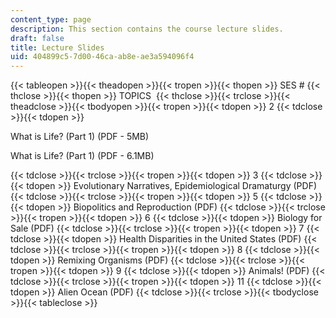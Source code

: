 ```yaml
---
content_type: page
description: This section contains the course lecture slides.
draft: false
title: Lecture Slides
uid: 404899c5-7d00-46ca-ab8e-ae3a594096f4
---
```

{{< tableopen >}}{{< theadopen >}}{{< tropen >}}{{< thopen >}}
SES #
{{< thclose >}}{{< thopen >}}
TOPICS 
{{< thclose >}}{{< trclose >}}{{< theadclose >}}{{< tbodyopen >}}{{< tropen >}}{{< tdopen >}}
2
{{< tdclose >}}{{< tdopen >}}

What is Life? (Part 1) (PDF - 5MB)

What is Life? (Part 1) (PDF - 6.1MB)

{{< tdclose >}}{{< trclose >}}{{< tropen >}}{{< tdopen >}}
3
{{< tdclose >}}{{< tdopen >}}
Evolutionary Narratives, Epidemiological Dramaturgy (PDF)
{{< tdclose >}}{{< trclose >}}{{< tropen >}}{{< tdopen >}}
5
{{< tdclose >}}{{< tdopen >}}
Biopolitics and Reproduction (PDF)
{{< tdclose >}}{{< trclose >}}{{< tropen >}}{{< tdopen >}}
6
{{< tdclose >}}{{< tdopen >}}
Biology for Sale (PDF)
{{< tdclose >}}{{< trclose >}}{{< tropen >}}{{< tdopen >}}
7
{{< tdclose >}}{{< tdopen >}}
Health Disparities in the United States (PDF)
{{< tdclose >}}{{< trclose >}}{{< tropen >}}{{< tdopen >}}
8
{{< tdclose >}}{{< tdopen >}}
Remixing Organisms (PDF)
{{< tdclose >}}{{< trclose >}}{{< tropen >}}{{< tdopen >}}
9
{{< tdclose >}}{{< tdopen >}}
Animals! (PDF)
{{< tdclose >}}{{< trclose >}}{{< tropen >}}{{< tdopen >}}
11
{{< tdclose >}}{{< tdopen >}}
Alien Ocean (PDF)
{{< tdclose >}}{{< trclose >}}{{< tbodyclose >}}{{< tableclose >}}